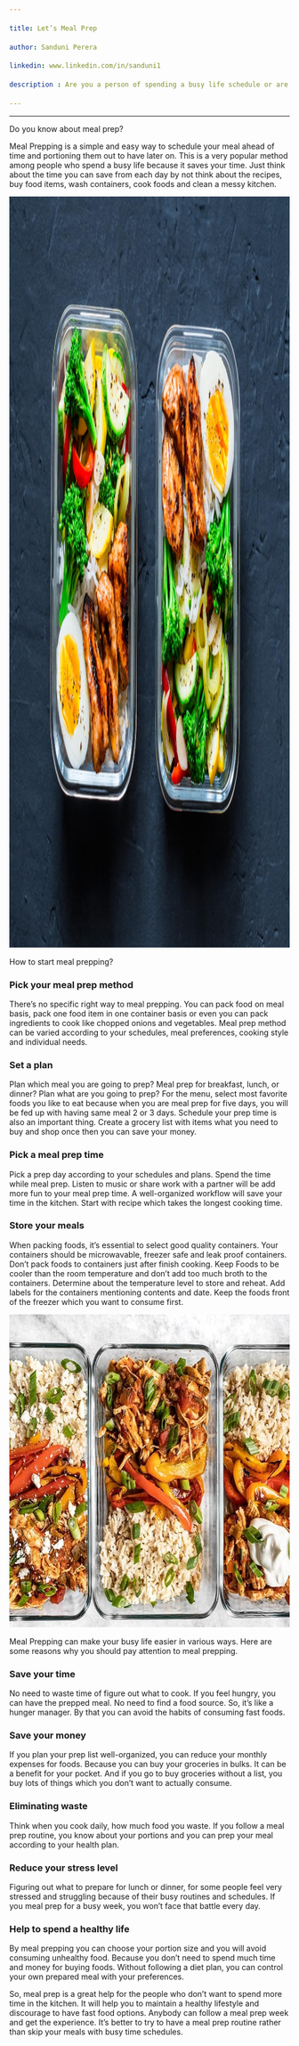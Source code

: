 ```yaml
---

title: Let’s Meal Prep

author: Sanduni Perera

linkedin: www.linkedin.com/in/sanduni1

description : Are you a person of spending a busy life schedule or are you fed up with figuring out what to cook daily? Solution is meal prep. Meal Prep is a concept of preparing meal or recipe and keep it stocked for later use. By meal prep you can save your time, money, reduce wastage and also you can keep your self healthier. Let’s try to have a new experience with meal prepping.

---
```

___

Do you know about meal prep? 

Meal Prepping is a simple and easy way to schedule your meal ahead of time and portioning them out to have later on. This is a very popular method among people who spend a busy life because it saves your time. Just think about the time you can save from each day by not think about the recipes, buy food items, wash containers, cook foods and clean a messy kitchen. 

<img src="/img/sp_1_2021_12_09.jpg" height="1349px" width="2023px" />

How to start meal prepping?

### Pick your meal prep method

There’s no specific right way to meal prepping. You can pack food on meal basis, pack one food item in one container basis or even you can pack ingredients to cook like chopped onions and vegetables. Meal prep method can be varied according to your schedules, meal preferences, cooking style and individual needs.

### Set a plan

Plan which meal you are going to prep? Meal prep for breakfast, lunch, or dinner? Plan what are you going to prep? For the menu, select most favorite foods you like to eat because when you are meal prep for five days, you will be fed up with having same meal 2 or 3 days. Schedule your prep time is also an important thing. Create a grocery list with items what you need to buy and shop once then you can save your money.

### Pick a meal prep time

Pick a prep day according to your schedules and plans. Spend the time while meal prep. Listen to music or share work with a partner will be add more fun to your meal prep time. A well-organized workflow will save your time in the kitchen. Start with recipe which takes the longest cooking time.

### Store your meals

When packing foods, it’s essential to select good quality containers. Your containers should be microwavable, freezer safe and leak proof containers. Don’t pack foods to containers just after finish cooking. Keep Foods to be cooler than the room temperature and don’t add too much broth to the containers. Determine about the temperature level to store and reheat. Add labels for the containers mentioning contents and date. Keep the foods front of the freezer which you want to consume first.

<img src="/img/sp_2_2021_12_09.jpg" height="562px" width="796px" />

Meal Prepping can make your busy life easier in various ways. Here are some reasons why you should pay attention to meal prepping.

### Save your time

No need to waste time of figure out what to cook. If you feel hungry, you can have the prepped meal. No need to find a food source. So, it’s like a hunger manager. By that you can avoid the habits of consuming fast foods. 

### Save your money

If you plan your prep list well-organized, you can reduce your monthly expenses for foods. Because you can buy your groceries in bulks. It can be a benefit for your pocket. And if you go to buy groceries without a list, you buy lots of things which you don’t want to actually consume.

### Eliminating waste

Think when you cook daily, how much food you waste. If you follow a meal prep routine, you know about your portions and you can prep your meal according to your health plan.

### Reduce your stress level

Figuring out what to prepare for lunch or dinner, for some people feel very stressed and struggling because of their busy routines and schedules. If you meal prep for a busy week, you won’t face that battle every day.

### Help to spend a healthy life

By meal prepping you can choose your portion size and you will avoid consuming unhealthy food. Because you don’t need to spend much time and money for buying foods. Without following a diet plan, you can control your own prepared meal with your preferences.

So, meal prep is a great help for the people who don’t want to spend more time in the kitchen. It will help you to maintain a healthy lifestyle and discourage to have fast food options. Anybody can follow a meal prep week and get the experience. It’s better to try to have a meal prep routine rather than skip your meals with busy time schedules.

